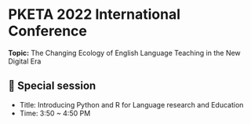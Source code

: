 # PKETA 2022 International Conference
**Topic:** The Changing Ecology of English Language Teaching in the New Digital Era


## 🔹 Special session
* Title: Introducing Python and R for Language research and Education
* Time: 3:50 ~ 4:50 PM


